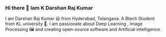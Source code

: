### Hi there 👋  Iam K Darshan Raj Kumar

<!--
**darshan337/darshan337** is a ✨ _special_ ✨ repository because its `README.md` (this file) appears on your GitHub profile.

Here are some ideas to get you started:
https://user-images.githubusercontent.com/5713670/87202985-820dcb80-c2b6-11ea-9f56-7ec461c497c3.gif
- 🔭 I’m currently working on ...
- 🌱 I’m currently learning ...
- 👯 I’m looking to collaborate on ...
- 🤔 I’m looking for help with ...
- 💬 Ask me about ...
- 📫 How to reach me: ...
- 😄 Pronouns: ...
- ⚡ Fun fact: ...
-->
I am Darshan Raj Kumar 😃 from Hyderabad, Telangana. A Btech Student from KL university 🏫. I am passionate about Deep Learning , Image Processing 🖼️ and creating open-source software and Artificial intelligence.
